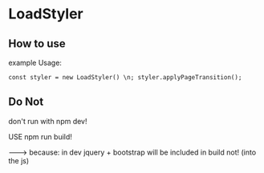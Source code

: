 

# LoadStyler


## How to use


example Usage:

`const styler = new LoadStyler() \n;
styler.applyPageTransition();`



## Do Not

don't run with npm dev!

USE npm run build!

---> because: in dev jquery + bootstrap will be included in build not! (into the js)